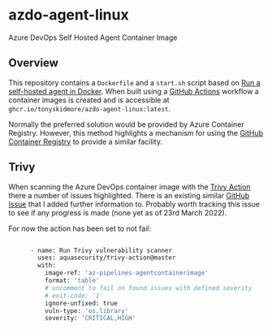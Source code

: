 # azdo-agent-linux
Azure DevOps Self Hosted Agent Container Image

## Overview

This repository contains a `Dockerfile` and a `start.sh` script based on [Run a self-hosted agent in Docker](https://docs.microsoft.com/en-us/azure/devops/pipelines/agents/docker?view=azure-devops#linux).  When built using a [GitHub Actions](https://docs.github.com/en/actions) workflow a container images is created and is accessible at `ghcr.io/tonyskidmore/azdo-agent-linux:latest`.  

Normally the preferred solution would be provided by Azure Container Registry.  However, this method highlights a mechanism for using the [GitHub Container Registry](https://docs.github.com/en/packages/working-with-a-github-packages-registry/working-with-the-container-registry) to provide a similar facility.  


## Trivy

When scanning the Azure DevOps container image with the [Trivy Action](https://github.com/aquasecurity/trivy-action) there a number of issues highlighted.  There is an existing similar [GitHub Issue](https://github.com/microsoft/azure-pipelines-agent/issues/3385) that I added further information to.  Probably worth tracking this issue to see if any progress is made (none yet as of 23rd March 2022).  


For now the action has been set to not fail:  

````bash

      - name: Run Trivy vulnerability scanner
        uses: aquasecurity/trivy-action@master
        with:
          image-ref: 'az-pipelines-agentcontainerimage'
          format: 'table'
          # uncomment to fail on found issues with defined severity
          # exit-code: '1'
          ignore-unfixed: true
          vuln-type: 'os,library'
          severity: 'CRITICAL,HIGH'

````